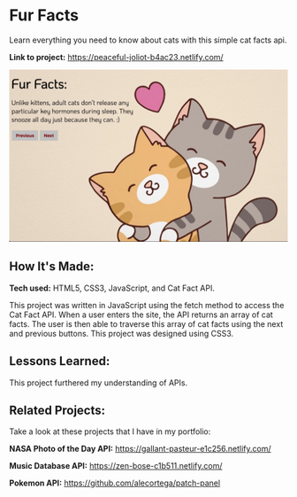 # Fur Facts
Learn everything you need to know about cats with this simple cat facts api.

**Link to project:** https://peaceful-joliot-b4ac23.netlify.com/

![alt tag](pic.png)

## How It's Made:

**Tech used:** HTML5, CSS3, JavaScript, and Cat Fact API.

This project was written in JavaScript using the fetch method to access the Cat Fact API. When a user enters the site, the API returns an array of cat facts. The user is then able to traverse this array of cat facts using the next and previous buttons. This project was designed using CSS3.

## Lessons Learned:

This project furthered my understanding of APIs.

## Related Projects:
Take a look at these projects that I have in my portfolio:

**NASA Photo of the Day API:** https://gallant-pasteur-e1c256.netlify.com/

**Music Database API:** https://zen-bose-c1b511.netlify.com/

**Pokemon API:** https://github.com/alecortega/patch-panel
